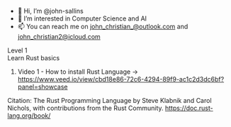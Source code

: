 - 👋 Hi, I’m @john-sallins
- 👀 I’m interested in Computer Science and AI 
- 📫 You can reach me on john_christian_@outlook.com and john_christian2@icloud.com 



Level 1  
Learn Rust basics 
1)  Video 1 - How to install Rust Language -> https://www.veed.io/view/cbd18e86-72c6-4294-89f9-ac1c2d3dc6bf?panel=showcase
















Citation: The Rust Programming Language
by Steve Klabnik and Carol Nichols, with contributions from the Rust Community.
https://doc.rust-lang.org/book/
